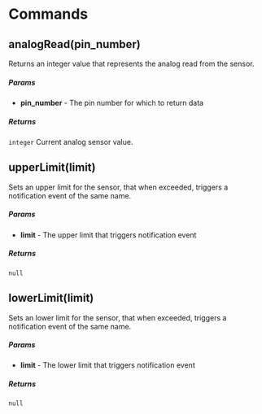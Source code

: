 # Commands

## analogRead(pin_number)

Returns an integer value that represents the analog read from the sensor.

##### Params

- **pin_number** -  The pin number for which to return data

##### Returns 

`integer` Current analog sensor value.

## upperLimit(limit)

Sets an upper limit for the sensor, that when exceeded, triggers a notification event of the same name.

##### Params

- **limit** -  The upper limit that triggers notification event

##### Returns  

`null`

## lowerLimit(limit)

Sets an lower limit for the sensor, that when exceeded, triggers a notification event of the same name.

##### Params

- **limit** -  The lower limit that triggers notification event

##### Returns  

`null`